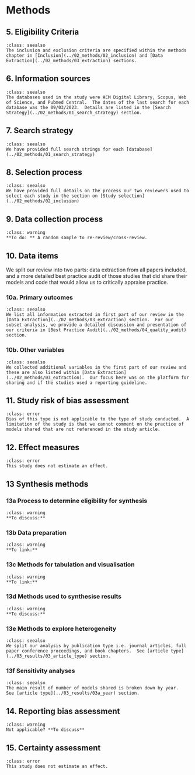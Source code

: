 # Methods

## 5. Eligibility Criteria

`````{admonition} COMPLETED
:class: seealso
The inclusion and exclusion criteria are specified within the methods chapter in [Inclusion](../02_methods/02_inclusion) and [Data Extraction](../02_methods/03_extraction) sections.
`````

## 6. Information sources

`````{admonition} COMPLETED
:class: seealso
The databases used in the study were ACM Digital Library, Scopus, Web of Science, and Pubmed Central.  The dates of the last search for each database was the 09/03/2023.  Details are listed in the [Search Strategy](../02_methods/01_search_strategy) section.
`````

## 7. Search strategy

`````{admonition} COMPLETED
:class: seealso
We have provided full search strings for each [database](../02_methods/01_search_strategy)
`````

## 8. Selection process

`````{admonition} COMPLETED
:class: seealso
We have provided full details on the process our two reviewers used to select each study in the section on [Study selection](../02_methods/02_inclusion)
`````

## 9. Data collection process

`````{admonition} INCOMPLETE
:class: warning
**To do: ** A random sample to re-review/cross-review.
`````

## 10. Data items

We split our review into two parts: data extraction from all papers included, and a more detailed best practice audit of those studies that did share their models and code that would allow us to critically appraise practice.  

### 10a. Primary outcomes

`````{admonition} COMPLETED
:class: seealso
We list all information extracted in first part of our review in the [Data Extraction](../02_methods/03_extraction) section.  For our subset analysis, we provide a detailed discussion and presentation of our criteria in [Best Practice Audit](../02_methods/04_quality_audit) section.
`````

### 10b. Other variables

`````{admonition} COMPLETED
:class: seealso
We collected additional variables in the first part of our review and these are also listed within [Data Extraction](../02_methods/03_extraction).  Our focus here was on the platform for sharing and if the studies used a reporting guideline.
`````

## 11. Study risk of bias assessment

`````{admonition} NOT APPLICABLE
:class: error
Bias of this type is not applicable to the type of study conducted.  A limitation of the study is that we cannot comment on the practice of models shared that are not referenced in the study article.
`````

## 12. Effect measures

`````{admonition} NOT APPLICABLE
:class: error
This study does not estimate an effect.
`````

## 13 Synthesis methods

### 13a Process to determine eligibility for synthesis

`````{admonition} INCOMPLETE
:class: warning
**To discuss:**
`````

### 13b Data preparation

`````{admonition} INCOMPLETE
:class: warning
**To link:**
`````

### 13c Methods for tabulation and visualisation

`````{admonition} INCOMPLETE
:class: warning
**To link:**
`````

### 13d Methods used to synthesise results

`````{admonition} INCOMPLETE
:class: warning
**To discuss:**
`````
### 13e Methods to explore heterogeneity

`````{admonition} COMPLETED
:class: seealso
We split our analysis by publication type i.e. journal articles, full paper conference proceedings, and book chapters.  See [article type](../03_results/03_article_type) section.
`````

### 13f Sensitivity analyses

`````{admonition} COMPLETED
:class: seealso
The main result of number of models shared is broken down by year.  See [article type](../03_results/03a_year) section.
`````
## 14. Reporting bias assessment

`````{admonition} INCOMPLETE
:class: warning
Not applicable? **To discuss**
`````
## 15. Certainty assessment

`````{admonition} NOT APPLICABLE
:class: error
This study does not estimate an effect.
`````




